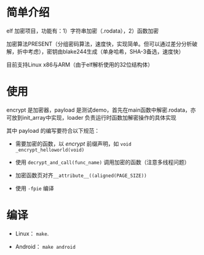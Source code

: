 # 简单介绍

elf 加密项目，功能有：1）字符串加密（.rodata），2）函数加密

加密算法PRESENT（分组密码算法，速度快，实现简单。但可以通过差分分析破解，折中考虑），密钥由blake244生成（单身哈希，SHA-3备选，速度快）

目前支持Linux x86与ARM（由于elf解析使用的32位结构体）

# 使用

encrypt 是加密器，payload 是测试demo，首先在main函数中解密.rodata，亦可放到init_array中实现，loader 负责运行时函数加解密操作的具体实现

其中 payload 的编写要符合以下规范：

  +  需要加密的函数，以 _encrypt_ 前缀声明，如 `void _encrypt_helloworld(void)`

  +  使用 `decrypt_and_call(func_name)` 调用加密的函数（注意多线程问题）

  +  加密函数页对齐`__attribute__((aligned(PAGE_SIZE))`

  +  使用 `-fpie` 编译

# 编译

  + Linux： `make`.

  + Android： `make android`
